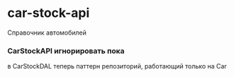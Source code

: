 # car-stock-api
Справочник автомобилей

### CarStockAPI игнорировать пока

в CarStockDAL теперь паттерн репозиторий, работающий только на Car 

